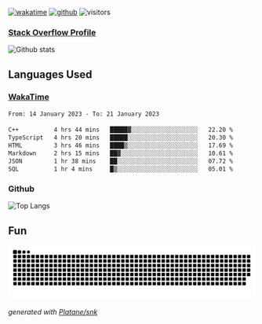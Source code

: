 [![wakatime](https://wakatime.com/badge/user/82c377cd-a54c-404c-b7df-177b313ca539.svg)](https://wakatime.com/@82c377cd-a54c-404c-b7df-177b313ca539)
[![github](https://img.shields.io/github/followers/xinthose?logo=github&style=plastic)](https://github.com/alanhamlett?tab=followers)
![visitors](https://visitor-badge.glitch.me/badge?page_id=xinthose&left_color=green&right_color=red)
### [Stack Overflow Profile](https://stackoverflow.com/users/4056146/xinthose)

![Github stats](https://github-readme-stats.vercel.app/api?username=xinthose&show_icons=true&theme=radical&count_private=true)

## Languages Used

### [WakaTime](https://wakatime.com/)
<!--START_SECTION:waka-->

```text
From: 14 January 2023 - To: 21 January 2023

C++          4 hrs 44 mins   █████▓░░░░░░░░░░░░░░░░░░░   22.20 %
TypeScript   4 hrs 20 mins   █████░░░░░░░░░░░░░░░░░░░░   20.30 %
HTML         3 hrs 46 mins   ████▒░░░░░░░░░░░░░░░░░░░░   17.69 %
Markdown     2 hrs 15 mins   ██▓░░░░░░░░░░░░░░░░░░░░░░   10.61 %
JSON         1 hr 38 mins    ██░░░░░░░░░░░░░░░░░░░░░░░   07.72 %
SQL          1 hr 4 mins     █▒░░░░░░░░░░░░░░░░░░░░░░░   05.01 %
```

<!--END_SECTION:waka-->

### Github

![Top Langs](https://github-readme-stats.vercel.app/api/top-langs/?username=xinthose)

## Fun
![github contribution grid snake animation](https://raw.githubusercontent.com/xinthose/xinthose/output/github-contribution-grid-snake.svg)

_generated with [Platane/snk](https://github.com/Platane/snk)_
